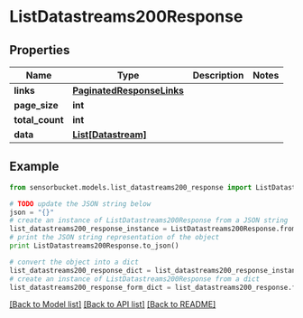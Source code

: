 # ListDatastreams200Response


## Properties

Name | Type | Description | Notes
------------ | ------------- | ------------- | -------------
**links** | [**PaginatedResponseLinks**](PaginatedResponseLinks.md) |  | 
**page_size** | **int** |  | 
**total_count** | **int** |  | 
**data** | [**List[Datastream]**](Datastream.md) |  | 

## Example

```python
from sensorbucket.models.list_datastreams200_response import ListDatastreams200Response

# TODO update the JSON string below
json = "{}"
# create an instance of ListDatastreams200Response from a JSON string
list_datastreams200_response_instance = ListDatastreams200Response.from_json(json)
# print the JSON string representation of the object
print ListDatastreams200Response.to_json()

# convert the object into a dict
list_datastreams200_response_dict = list_datastreams200_response_instance.to_dict()
# create an instance of ListDatastreams200Response from a dict
list_datastreams200_response_form_dict = list_datastreams200_response.from_dict(list_datastreams200_response_dict)
```
[[Back to Model list]](../README.md#documentation-for-models) [[Back to API list]](../README.md#documentation-for-api-endpoints) [[Back to README]](../README.md)


